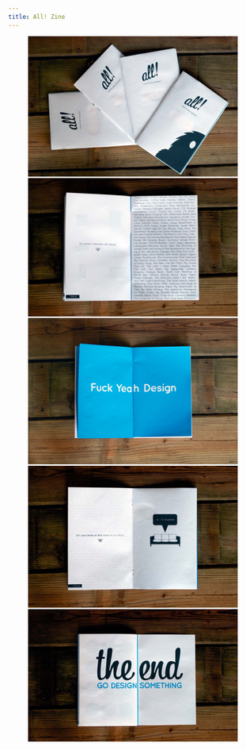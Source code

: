 ```yaml
---
title: All! Zine
---
```


<figure>
    <img src="img/all-zine/all-zine-1.jpg" />
    <img src="img/all-zine/all-zine-2.jpg" />
    <img src="img/all-zine/all-zine-3.jpg" />
    <img src="img/all-zine/all-zine-4.jpg" />
    <img src="img/all-zine/all-zine-5.jpg" />
</figure>